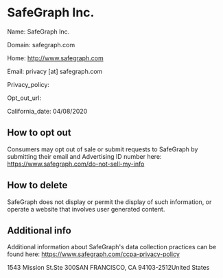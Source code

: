 
# SafeGraph Inc.

Name: SafeGraph Inc.

Domain: safegraph.com

Home: http://www.safegraph.com

Email: privacy [at] safegraph.com

Privacy_policy: 

Opt_out_url: 

California_date: 04/08/2020



## How to opt out

Consumers may opt out of sale or submit requests to SafeGraph by submitting their email and Advertising ID number here: https://www.safegraph.com/do-not-sell-my-info

## How to delete

SafeGraph does not display or permit the display of such information, or operate a website that involves user generated content.

## Additional info

Additional information about SafeGraph's data collection practices can be found here: https://www.safegraph.com/ccpa-privacy-policy

1543 Mission St.Ste 300SAN FRANCISCO, CA 94103-2512United States

